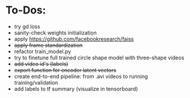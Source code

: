 # To-Dos:
- try gd loss
- sanity-check weights initialization
- apply https://github.com/facebookresearch/faiss
- <del> apply frame standardization </del>
- refactor train_model.py
- try to finetune full trained circle shape model with three-shape videos
- <del> add video id's (labels) </del>
- <del> export function for encoder latent vectors </del>
- create end-to-end pipeline: from .avi videos to running training/validation
- add labels to tf summary (visualize in tensorboard)
